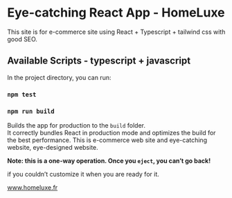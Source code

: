 # Eye-catching React App - HomeLuxe

This site is for e-commerce site using React + Typescript + tailwind css with good SEO.

## Available Scripts - typescript + javascript

In the project directory, you can run:


### `npm test`


### `npm run build`


Builds the app for production to the `build` folder.\
It correctly bundles React in production mode and optimizes the build for the best performance.
This is e-commerce web site and eye-catching website, eye-designed website.

**Note: this is a one-way operation. Once you `eject`, you can’t go back!**

if you couldn’t customize it when you are ready for it.

www.homeluxe.fr
